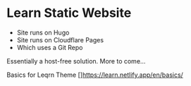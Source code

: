 # Learn Static Website

- Site runs on Hugo
- Site runs on Cloudflare Pages
- Which uses a Git Repo

Essentially a host-free solution. More to come...

Basics for Leqrn Theme []https://learn.netlify.app/en/basics/

